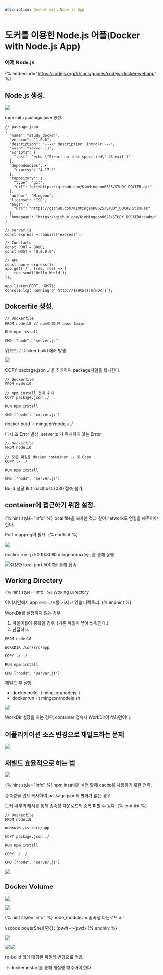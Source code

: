 ```yaml
---
description: Docker with Node.js App
---
```


# 도커를 이용한 Node.js 어플(Docker with Node.js App)

### 예제 Node.js

{% embed url="https://nodejs.org/fr/docs/guides/nodejs-docker-webapp" %}

## Node.js 생성.

![](<../.gitbook/assets/image (38) (1) (1) (1) (1).png>)

npm init : package.json 생성.

```
// package.json
{
  "name": "study_docker",
  "version": "1.0.0",
  "description": "---\r description: intro\r ---",
  "main": "server.js",
  "scripts": {
    "test": "echo \"Error: no test specified\" && exit 1"
  },
  "dependencies": {
    "express": "4.17.2"
  },
  "repository": {
    "type": "git",
    "url": "git+https://github.com/KimMingeon0625/STUDY_DOCKER.git"
  },
  "author": "Mingeon",
  "license": "ISC",
  "bugs": {
    "url": "https://github.com/KimMingeon0625/STUDY_DOCKER/issues"
  },
  "homepage": "https://github.com/KimMingeon0625/STUDY_DOCKER#readme"
}
```

```
// server.js
const express = require('express');

// Constants
const PORT = 8080;
const HOST = '0.0.0.0';

// APP
const app = express();
app.get('/', (req, res) => {
    res.send('Hello World');
});

app.listen(PORT, HOST);
console.log(`Running on http://${HOST}:${PORT}`);
```

## Dokcerfile 생성.

```
// Dockerfile
FROM node:10 // npm이내장된 base Image

RUN npm install

CMD ["node", "server.js"]
```



위코드로  Docker build 에러 발생.&#x20;

![](<../.gitbook/assets/image (18) (1) (1) (1) (1) (1) (1) (1) (1).png>)

COPY package.json ./ 을 추가하여 package파일을 복사한다.

```
// Dockerfile
FROM node:10

// npm install 전에 위치
COPY package.json ./

RUN npm install

CMD ["node", "server.js"]
```

docker build -t mingeon/nodejs ./



다시 또 Error 발생. server.js 가 위치하지 않는 Error

```
// Dockerfile
FROM node:10

// 모든 파일을 docker container ./ 로 Copy
COPY ./ ./

RUN npm install

CMD ["node", "server.js"]
```



Build 성공 But loaclhost:8080 접속 불가.



## container에 접근하기 위한 설정.

{% hint style="info" %}
local file을 복사한 것과 같이 network도 연결을 해주어야 한다.&#x20;

Port mapping이 필요.
{% endhint %}

![](<../.gitbook/assets/image (19) (1) (1) (1) (1) (1).png>)

docker run -p 5000:8080 mingeon/nodejs 를 통해 실행.

![설정한 local port 5000을 통해 접속.](<../.gitbook/assets/image (26) (1) (1) (1) (1) (1).png>)

## Working Directory

{% hint style="info" %}
Woking Directory

이미지안에서 app 소스 코드를 가지고 있을 디렉토리.
{% endhint %}

WorkDir를 설정하지 않는 경우

1. 파일이름이 중복일 경우. (기존 파일이 덮어 씌워진다.)&#x20;
2. 난잡하다.

```
FROM node:10

WORKDIR /usr/src/app

COPY ./ ./

RUN npm install

CMD ["node", "server.js"]
```



재빌드 후 실행.

* docker build -t mingeon/nodejs ./
* docker run -it mingeon/nodejs sh

![](<../.gitbook/assets/image (17) (1) (1) (1) (1) (1) (1) (1).png>)

WorkDir 설정을 하는 경우, container 접속시 WorkDir이 첫화면이다.



## 어플리케이션 소스 변경으로 재빌드하는 문제

![](<../.gitbook/assets/image (43) (1) (1).png>)

## 재빌드 효율적으로 하는 법

![](<../.gitbook/assets/image (22) (1) (1) (1) (1) (1) (1).png>)

{% hint style="info" %}
npm insatll을 실행 할때 cache를 사용하기 위한 전략.

종속성을 먼저 복사하여 package.json의 변화가 없는 경우,

도커 내부의 캐시를 통해 종속성 다운로드의 중복 피할 수 있다.
{% endhint %}

```
// Dockerfile
FROM node:10

WORKDIR /usr/src/app

COPY package.json ./

RUN npm install

COPY ./ ./

CMD ["node", "server.js"]
```

![](<../.gitbook/assets/image (25) (1) (1) (1) (1) (1).png>)

## Docker Volume

![](<../.gitbook/assets/image (29) (1) (1) (1) (1) (1).png>)

![](<../.gitbook/assets/image (4) (1) (1) (1) (1) (1) (1).png>)

{% hint style="info" %}
node\_modules = 종속성 다운로드 dir

vscode powerShell 환경 : $(pwd) ->${pwd}
{% endhint %}

![](<../.gitbook/assets/image (41) (1).png>)

![](<../.gitbook/assets/image (11) (1) (1) (1) (1) (1) (1).png>)![](<../.gitbook/assets/image (28) (1) (1) (1) (1) (1) (1).png>)

re-build 없이 매핑된 파일의 변경으로 적용.

\-> docker restart를 통해 재실행 해주어야 한다.
